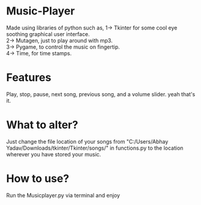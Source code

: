 # Music-Player
Made using libraries of python such as,
1-> Tkinter for some cool eye soothing graphical user interface. <br />
2-> Mutagen, just to play around with mp3. <br />
3-> Pygame, to control the music on fingertip. <br />
4-> Time, for time stamps. <br />

# Features
Play, stop, pause, next song, previous song, and a volume slider. yeah that's it.

# What to alter?
Just change the file location of your songs from "C:/Users/Abhay Yadav/Downloads/tkinter/Tkinter/songs/" in functions.py to the location wherever you have stored your music.

# How to use?
Run the Musicplayer.py via terminal and enjoy
